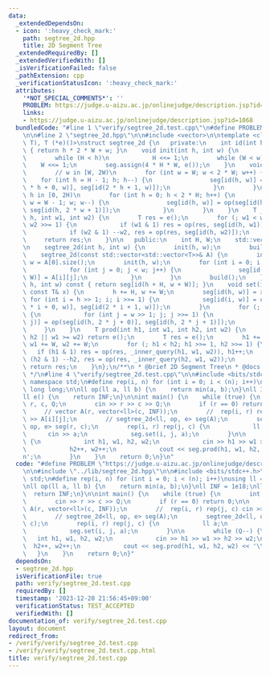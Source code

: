 ```yaml
---
data:
  _extendedDependsOn:
  - icon: ':heavy_check_mark:'
    path: segtree_2d.hpp
    title: 2D Segment Tree
  _extendedRequiredBy: []
  _extendedVerifiedWith: []
  _isVerificationFailed: false
  _pathExtension: cpp
  _verificationStatusIcon: ':heavy_check_mark:'
  attributes:
    '*NOT_SPECIAL_COMMENTS*': ''
    PROBLEM: https://judge.u-aizu.ac.jp/onlinejudge/description.jsp?id=1068
    links:
    - https://judge.u-aizu.ac.jp/onlinejudge/description.jsp?id=1068
  bundledCode: "#line 1 \"verify/segtree_2d.test.cpp\"\n#define PROBLEM \"https://judge.u-aizu.ac.jp/onlinejudge/description.jsp?id=1068\"\
    \n\n#line 2 \"segtree_2d.hpp\"\n\n#include <vector>\n\ntemplate <class T, T (*op)(T,\
    \ T), T (*e)()>\nstruct segtree_2d {\n   private:\n    int id(int h, int w) const\
    \ { return h * 2 * W + w; }\n    void init(int h, int w) {\n        H = W = 1;\n\
    \        while (H < h)\n            H <<= 1;\n        while (W < w)\n        \
    \    W <<= 1;\n        seg.assign(4 * H * W, e());\n    }\n    void build() {\n\
    \        // w in [W, 2W)\n        for (int w = W; w < 2 * W; w++) {\n        \
    \    for (int h = H - 1; h; h--) {\n                seg[id(h, w)] = op(seg[id(2\
    \ * h + 0, w)], seg[id(2 * h + 1, w)]);\n            }\n        }\n        //\
    \ h in [0, 2H)\n        for (int h = 0; h < 2 * H; h++) {\n            for (int\
    \ w = W - 1; w; w--) {\n                seg[id(h, w)] = op(seg[id(h, 2 * w + 0)],\
    \ seg[id(h, 2 * w + 1)]);\n            }\n        }\n    }\n    T _inner_query(int\
    \ h, int w1, int w2) {\n        T res = e();\n        for (; w1 < w2; w1 >>= 1,\
    \ w2 >>= 1) {\n            if (w1 & 1) res = op(res, seg[id(h, w1)]), w1++;\n\
    \            if (w2 & 1) --w2, res = op(res, seg[id(h, w2)]);\n        }\n   \
    \     return res;\n    }\n\n   public:\n    int H, W;\n    std::vector<T> seg;\n\
    \n    segtree_2d(int h, int w) {\n        init(h, w);\n        build();\n    }\n\
    \    segtree_2d(const std::vector<std::vector<T>>& A) {\n        int h = A.size(),\
    \ w = A[0].size();\n        init(h, w);\n        for (int i = 0; i < h; i++) {\n\
    \            for (int j = 0; j < w; j++) {\n                seg[id(i + H, j +\
    \ W)] = A[i][j];\n            }\n        }\n        build();\n    }\n    T get(int\
    \ h, int w) const { return seg[id(h + H, w + W)]; }\n    void set(int h, int w,\
    \ const T& x) {\n        h += H, w += W;\n        seg[id(h, w)] = x;\n       \
    \ for (int i = h >> 1; i; i >>= 1) {\n            seg[id(i, w)] = op(seg[id(2\
    \ * i + 0, w)], seg[id(2 * i + 1, w)]);\n        }\n        for (; h; h >>= 1)\
    \ {\n            for (int j = w >> 1; j; j >>= 1) {\n                seg[id(h,\
    \ j)] = op(seg[id(h, 2 * j + 0)], seg[id(h, 2 * j + 1)]);\n            }\n   \
    \     }\n    }\n    T prod(int h1, int w1, int h2, int w2) {\n        if (h1 >=\
    \ h2 || w1 >= w2) return e();\n        T res = e();\n        h1 += H, h2 += H,\
    \ w1 += W, w2 += W;\n        for (; h1 < h2; h1 >>= 1, h2 >>= 1) {\n         \
    \   if (h1 & 1) res = op(res, _inner_query(h1, w1, w2)), h1++;\n            if\
    \ (h2 & 1) --h2, res = op(res, _inner_query(h2, w1, w2));\n        }\n       \
    \ return res;\n    }\n};\n/**\n * @brief 2D Segment Tree\n * @docs docs/segtree_2d.md\n\
    \ */\n#line 4 \"verify/segtree_2d.test.cpp\"\n\n#include <bits/stdc++.h>\n\nusing\
    \ namespace std;\n#define rep(i, n) for (int i = 0; i < (n); i++)\nusing ll =\
    \ long long;\n\nll op(ll a, ll b) {\n    return min(a, b);\n}\nll INF = 1e18;\n\
    ll e() {\n    return INF;\n}\n\nint main() {\n    while (true) {\n        int\
    \ r, c, Q;\n        cin >> r >> c >> Q;\n        if (r == 0) return 0;\n\n   \
    \     // vector A(r, vector<ll>(c, INF));\n        //  rep(i, r) rep(j, c) cin\
    \ >> A[i][j];\n        // segtree_2d<ll, op, e> seg(A);\n        segtree_2d<ll,\
    \ op, e> seg(r, c);\n        rep(i, r) rep(j, c) {\n            ll a;\n      \
    \      cin >> a;\n            seg.set(i, j, a);\n        }\n\n        while (Q--)\
    \ {\n            int h1, w1, h2, w2;\n            cin >> h1 >> w1 >> h2 >> w2;\n\
    \            h2++, w2++;\n            cout << seg.prod(h1, w1, h2, w2) << '\\\
    n';\n        }\n    }\n    return 0;\n}\n"
  code: "#define PROBLEM \"https://judge.u-aizu.ac.jp/onlinejudge/description.jsp?id=1068\"\
    \n\n#include \"../lib/segtree_2d.hpp\"\n\n#include <bits/stdc++.h>\n\nusing namespace\
    \ std;\n#define rep(i, n) for (int i = 0; i < (n); i++)\nusing ll = long long;\n\
    \nll op(ll a, ll b) {\n    return min(a, b);\n}\nll INF = 1e18;\nll e() {\n  \
    \  return INF;\n}\n\nint main() {\n    while (true) {\n        int r, c, Q;\n\
    \        cin >> r >> c >> Q;\n        if (r == 0) return 0;\n\n        // vector\
    \ A(r, vector<ll>(c, INF));\n        //  rep(i, r) rep(j, c) cin >> A[i][j];\n\
    \        // segtree_2d<ll, op, e> seg(A);\n        segtree_2d<ll, op, e> seg(r,\
    \ c);\n        rep(i, r) rep(j, c) {\n            ll a;\n            cin >> a;\n\
    \            seg.set(i, j, a);\n        }\n\n        while (Q--) {\n         \
    \   int h1, w1, h2, w2;\n            cin >> h1 >> w1 >> h2 >> w2;\n          \
    \  h2++, w2++;\n            cout << seg.prod(h1, w1, h2, w2) << '\\n';\n     \
    \   }\n    }\n    return 0;\n}"
  dependsOn:
  - segtree_2d.hpp
  isVerificationFile: true
  path: verify/segtree_2d.test.cpp
  requiredBy: []
  timestamp: '2023-12-20 21:56:45+09:00'
  verificationStatus: TEST_ACCEPTED
  verifiedWith: []
documentation_of: verify/segtree_2d.test.cpp
layout: document
redirect_from:
- /verify/verify/segtree_2d.test.cpp
- /verify/verify/segtree_2d.test.cpp.html
title: verify/segtree_2d.test.cpp
---
```

